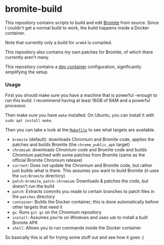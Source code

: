 # bromite-build
This repository contains scripts to build and edit [Bromite](https://github.com/bromite/bromite) from source. Since I couldn't get a normal build to work, the build happens inside a Docker container.

Note that currently only a build for `arm64` is compiled.

This repository also contains my own patches for Bromite, of which there currently aren't many.

This repository contains a [dev container](https://code.visualstudio.com/docs/devcontainers/containers) configuration, significantly simplifying the setup.

### Usage
First you should make sure you have a machine that is powerful -enough to run this build. I recommend having at least 16GB of RAM and a powerful processor.

Then make sure you have `make` installed. On Ubuntu, you can install it with `sudo apt install make`.

Then you can take a look at the [`Makefile`](Makefile) to see what targets are available.
* `bromite` (default): downloads Chromium and Bromite code, applies the patches and builds Bromite (the `chrome_public_apk` target)
* `chromium`: downloads Chromium code and Bromite code and builds Chromium patched with some patches from Bromite (same as the official Bromite Chromium release)
* `current`: Does *not* update the Chromium and Bromite code, but rather just builds what is there. This assumes you want to build Bromite (it uses the `out/Bromite` directory)
* `patch-bromite`, `patch-chromium`: Downloads & patches the code, but doesn't run the build
* `patch`: Extracts commits you made to certain branches to patch files in the `patches` directory
* `container`: Builds the Docker container; this is done automatically before other targets that need it
* `gc`: Runs `git gc` on the Chromium repository
* `install`: Assumes you're on Windows and uses `adb` to install a built Bromite APK
* `shell`: Allows you to run commands inside the Docker container

So basically this is all for trying some stuff out and see how it goes :)
